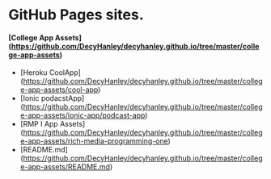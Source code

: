# GitHub Pages sites.

#### [College App Assets] (https://github.com/DecyHanley/decyhanley.github.io/tree/master/college-app-assets)

* [Heroku CoolApp] (https://github.com/DecyHanley/decyhanley.github.io/tree/master/college-app-assets/cool-app)
* [Ionic podacstApp] (https://github.com/DecyHanley/decyhanley.github.io/tree/master/college-app-assets/ionic-app/podcast-app)
* [RMP I App Assets] (https://github.com/DecyHanley/decyhanley.github.io/tree/master/college-app-assets/rich-media-programming-one)
* [README.md] (https://github.com/DecyHanley/decyhanley.github.io/tree/master/college-app-assets/README.md)
